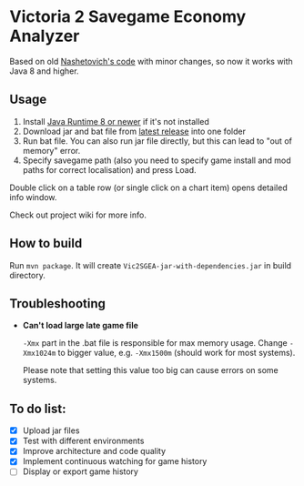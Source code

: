 # Victoria 2 Savegame Economy Analyzer

Based on old [Nashetovich's code](http://oldforum.paradoxplaza.com/forum/showthread.php?715468) with minor changes, 
 so now it works with Java 8 and higher.

## Usage

1. Install [Java Runtime 8 or newer](https://java.com/download/) if it's not installed
2. Download jar and bat file from [latest release](https://github.com/aekrylov/vic2_economy_analyzer/releases) into one folder
3. Run bat file. You can also run jar file directly, but this can lead to "out of memory" error. 
4. Specify savegame path (also you need to specify game install and mod paths for correct localisation) and press Load. 

Double click on a table row (or single click on a chart item) opens detailed info window.

Check out project wiki for more info.

## How to build

Run `mvn package`. It will create `Vic2SGEA-jar-with-dependencies.jar` in build directory. 

## Troubleshooting

- **Can't load large late game file**

    `-Xmx` part in the .bat file is responsible for max memory usage.
    Change `-Xmx1024m` to bigger value, e.g. `-Xmx1500m` (should work for most systems).
    
    Please note that setting this value too big can cause errors on some systems.
 
## To do list:

- [x] Upload jar files
- [x] Test with different environments
- [x] Improve architecture and code quality
- [x] Implement continuous watching for game history
- [ ] Display or export game history 
